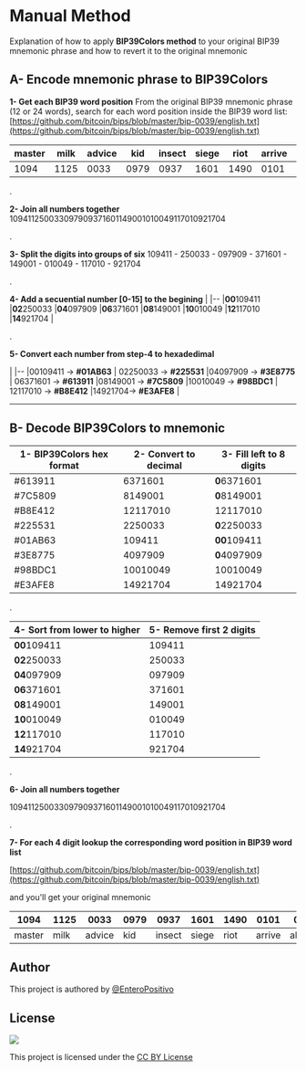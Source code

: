 # Manual Method

Explanation of how to apply **BIP39Colors method** to your original BIP39 mnemonic phrase  and how to revert it to the original mnemonic



## A- Encode mnemonic phrase to BIP39Colors 

**1- Get each BIP39 word position**
From the original BIP39 mnemonic phrase (12 or 24 words), search for each word position inside the BIP39 word list:
[https://github.com/bitcoin/bips/blob/master/bip-0039/english.txt](https://github.com/bitcoin/bips/blob/master/bip-0039/english.txt)

|master| milk |advice| kid |insect |siege |riot| arrive |alcohol| mutual| mask |stay|
|--|--|--|--|--|--|--|--|--|--|--|--|
|1094 |1125| 0033| 0979| 0937| 1601| 1490|0101 |0049 |1170| 1092| 1704|

.

**2- Join all numbers together**
109411250033097909371601149001010049117010921704

.

**3- Split the digits into groups of six**
109411 - 250033 - 097909 - 371601 - 149001 - 010049 - 117010 - 921704

.

**4- Add a secuential number [0-15] to the begining**
|
|--
|**00**109411 
|**02**250033 
|**04**097909 
|**06**371601 
|**08**149001 
|**10**010049 
|**12**117010 
|**14**921704 
|

.

**5- Convert each number from step-4 to hexadedimal**

|
|--
|00109411 &rarr; **#01AB63** 
| 02250033 &rarr;  **#225531** 
|04097909 &rarr; **#3E8775** 
| 06371601 &rarr;  **#613911**
|08149001 &rarr;   **#7C5809** 
|10010049 &rarr; **#98BDC1** 
| 12117010  &rarr; **#B8E412** 
 |14921704&rarr;  **#E3AFE8** 
 |



_____


## B- Decode BIP39Colors to mnemonic


| 1- BIP39Colors hex format | 2- Convert to decimal |3- Fill left to 8 digits|
|--|--|--|
| #613911 | 6371601  | **0**6371601 |
| #7C5809 | 8149001 | **0**8149001 |
| #B8E412 | 12117010 | 12117010 |
| #225531 | 2250033 | **0**2250033 |
|#01AB63 |109411 |**00**109411
|#3E8775 |4097909 |**0**4097909
|#98BDC1 |10010049 |10010049
 |#E3AFE8 |14921704 |14921704

.


| 4- Sort from lower to higher  | 5- Remove first 2 digits |
|--|--|
|**00**109411 |109411|
|**02**250033 |250033|
|**04**097909 |097909|
|**06**371601 |371601|
|**08**149001 |149001|
|**10**010049 |010049|
|**12**117010 |117010|
|**14**921704 |921704|

.

**6- Join all numbers together**

109411250033097909371601149001010049117010921704

.

**7- For each 4 digit lookup the corresponding word position in BIP39 word list**

[https://github.com/bitcoin/bips/blob/master/bip-0039/english.txt](https://github.com/bitcoin/bips/blob/master/bip-0039/english.txt)

and you'll get your original mnemonic

|1094 |1125| 0033| 0979| 0937| 1601| 1490|0101 |0049 |1170| 1092| 1704|
|--|--|--|--|--|--|--|--|--|--|--|--|
|master| milk |advice| kid |insect |siege |riot| arrive |alcohol| mutual| mask |stay|


## Author
This project is authored by [@EnteroPositivo](https://twitter.com/EnteroPositivo)

## License
![](https://licensebuttons.net/l/by/3.0/88x31.png) 

This project is licensed under the [CC BY License](https://github.com/EnteroPositivo/bip39Colors/blob/main/LICENSE.md)